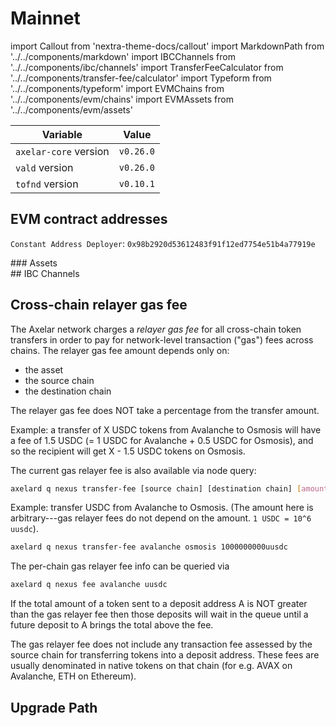 # Mainnet

import Callout from 'nextra-theme-docs/callout'
import MarkdownPath from '../../components/markdown'
import IBCChannels from '../../components/ibc/channels'
import TransferFeeCalculator from '../../components/transfer-fee/calculator'
import Typeform from '../../components/typeform'
import EVMChains from '../../components/evm/chains'
import EVMAssets from '../../components/evm/assets'

| Variable              | Value     |
| --------------------- | --------- |
| `axelar-core` version | `v0.26.0` |
| `vald` version        | `v0.26.0` |
| `tofnd` version       | `v0.10.1` |


## EVM contract addresses

<div className="space-y-1 mt-4">
  <EVMChains environment="mainnet" />

  `Constant Address Deployer`:  `0x98b2920d53612483f91f12ed7754e51b4a77919e`
</div>

<div className="space-y-1 mt-4">
  ### Assets
  <EVMAssets environment="mainnet" />
</div>


<div className="space-y-1 mt-4">
  ## IBC Channels
  <IBCChannels environment="mainnet" />
</div>

## Cross-chain relayer gas fee

The Axelar network charges a _relayer gas fee_ for all cross-chain token transfers in order to pay for network-level transaction ("gas") fees across chains.
The relayer gas fee amount depends only on:

- the asset
- the source chain
- the destination chain

<Callout emoji="💡">
  The relayer gas fee does NOT take a percentage from the transfer amount.
</Callout>

<div className="space-y-1 mt-4">
  <TransferFeeCalculator environment="mainnet" />
</div>

Example: a transfer of X USDC tokens from Avalanche to Osmosis will have a fee of 1.5 USDC (= 1 USDC for Avalanche + 0.5 USDC for Osmosis),
and so the recipient will get X - 1.5 USDC tokens on Osmosis.

The current gas relayer fee is also available via node query:

```bash
axelard q nexus transfer-fee [source chain] [destination chain] [amount]
```

Example: transfer USDC from Avalanche to Osmosis. (The amount here is arbitrary---gas relayer fees do not depend on the amount. `1 USDC = 10^6 uusdc`).

```bash
axelard q nexus transfer-fee avalanche osmosis 1000000000uusdc
```

The per-chain gas relayer fee info can be queried via

```bash
axelard q nexus fee avalanche uusdc
```

If the total amount of a token sent to a deposit address A is NOT greater than the gas relayer fee
then those deposits will wait in the queue until a future deposit to A brings the total above the fee.

The gas relayer fee does not include any transaction fee assessed by the source chain for transferring tokens into a deposit address. These fees are usually denominated in native tokens on that chain (for e.g. AVAX on Avalanche, ETH on Ethereum).

## Upgrade Path

<MarkdownPath src="/md/mainnet/upgrade-path.md" />

<Typeform />
